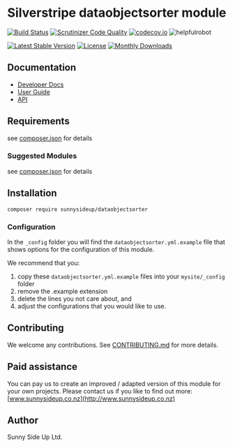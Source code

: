 # Silverstripe dataobjectsorter module
[![Build Status](https://travis-ci.org/sunnysideup/silverstripe-dataobjectsorter.svg?branch=master)](https://travis-ci.org/sunnysideup/silverstripe-dataobjectsorter)
[![Scrutinizer Code Quality](https://scrutinizer-ci.com/g/sunnysideup/silverstripe-dataobjectsorter/badges/quality-score.png?b=master)](https://scrutinizer-ci.com/g/sunnysideup/silverstripe-dataobjectsorter/?branch=master)
[![codecov.io](https://codecov.io/github/sunnysideup/silverstripe-dataobjectsorter/coverage.svg?branch=master)](https://codecov.io/github/sunnysideup/silverstripe-dataobjectsorter?branch=master)
![helpfulrobot](https://helpfulrobot.io/sunnysideup/dataobjectsorter/badge)

[![Latest Stable Version](https://poser.pugx.org/sunnysideup/dataobjectsorter/version)](https://packagist.org/packages/sunnysideup/dataobjectsorter)
[![License](https://poser.pugx.org/sunnysideup/dataobjectsorter/license)](https://packagist.org/packages/sunnysideup/dataobjectsorter)
[![Monthly Downloads](https://poser.pugx.org/sunnysideup/dataobjectsorter/d/monthly)](https://packagist.org/packages/sunnysideup/dataobjectsorter)


## Documentation



 * [Developer Docs](docs/en/INDEX.md)
 * [User Guide](docs/en/userguide.md)
 * [API](http://ssmods.com/apis/dataobjectsorter/docs/en/api/)

## Requirements



see [composer.json](composer.json) for details

### Suggested Modules



see [composer.json](composer.json) for details


## Installation


```
composer require sunnysideup/dataobjectsorter
```

### Configuration



In the `_config` folder you will find the `dataobjectsorter.yml.example`
file that shows options for the configuration of this module.

We recommend that you:

  1. copy these `dataobjectsorter.yml.example` files into your
`mysite/_config` folder
  2. remove the .example extension
  3. delete the lines you not care about, and
  4. adjust the configurations that you would like to use.


## Contributing



We welcome any contributions. See [CONTRIBUTING.md](CONTRIBUTING.md) for more details.

## Paid assistance



You can pay us to create an improved / adapted version of this module for your own projects.  Please contact us if you like to find out more: [www.sunnysideup.co.nz](http://www.sunnysideup.co.nz)

## Author



Sunny Side Up Ltd.
